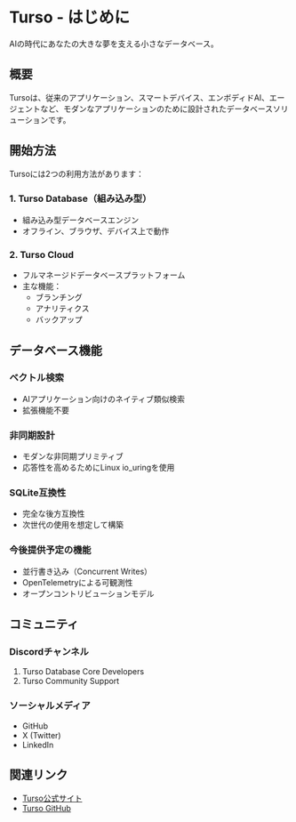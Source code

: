 # Turso - はじめに

AIの時代にあなたの大きな夢を支える小さなデータベース。

## 概要

Tursoは、従来のアプリケーション、スマートデバイス、エンボディドAI、エージェントなど、モダンなアプリケーションのために設計されたデータベースソリューションです。

## 開始方法

Tursoには2つの利用方法があります：

### 1. Turso Database（組み込み型）

- 組み込み型データベースエンジン
- オフライン、ブラウザ、デバイス上で動作

### 2. Turso Cloud

- フルマネージドデータベースプラットフォーム
- 主な機能：
  - ブランチング
  - アナリティクス
  - バックアップ

## データベース機能

### ベクトル検索

- AIアプリケーション向けのネイティブ類似検索
- 拡張機能不要

### 非同期設計

- モダンな非同期プリミティブ
- 応答性を高めるためにLinux io_uringを使用

### SQLite互換性

- 完全な後方互換性
- 次世代の使用を想定して構築

### 今後提供予定の機能

- 並行書き込み（Concurrent Writes）
- OpenTelemetryによる可観測性
- オープンコントリビューションモデル

## コミュニティ

### Discordチャンネル

1. Turso Database Core Developers
2. Turso Community Support

### ソーシャルメディア

- GitHub
- X (Twitter)
- LinkedIn

## 関連リンク

- [Turso公式サイト](https://turso.tech/)
- [Turso GitHub](https://github.com/tursodatabase/turso)
